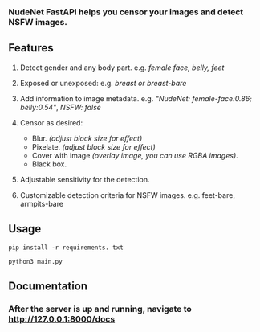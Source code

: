  ### NudeNet FastAPI helps you censor your images and detect NSFW images.

## Features
1. Detect gender and any body part. e.g. *female face, belly, feet*
2. Exposed or unexposed: e.g. *breast or breast-bare*
3. Add information to image metadata. e.g. *"NudeNet: female-face:0.86; belly:0.54"*, *NSFW: false*  
4. Censor as desired:

    - Blur. *(adjust block size for effect)*
    - Pixelate. *(adjust block size for effect)*
    - Cover with image *(overlay image, you can use RGBA images)*.
    - Black box.
   
6. Adjustable sensitivity for the detection.
7. Customizable detection criteria for NSFW images. e.g. feet-bare, armpits-bare

## Usage
```
pip install -r requirements. txt

python3 main.py
```

## Documentation
### After the server is up and running, navigate to <http://127.0.0.1:8000/docs>
